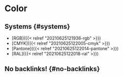 # Color


## Systems {#systems}

-   [RGB]({{< relref "20210625121936-rgb" >}})
-   [CMYK]({{< relref "20210625122005-cmyk" >}})
-   [Pantone]({{< relref "20210625122014-pantone" >}})
-   [RAL]({{< relref "20210625122018-ral" >}})


## No backlinks! {#no-backlinks}
